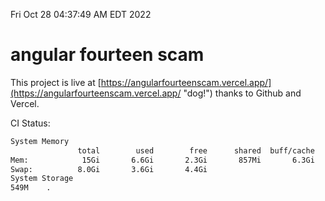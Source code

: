 Fri Oct 28 04:37:49 AM EDT 2022

# angular fourteen scam


This project is live at [https://angularfourteenscam.vercel.app/](https://angularfourteenscam.vercel.app/ "dog!") thanks to Github and Vercel.

CI Status: 

```bash
System Memory
               total        used        free      shared  buff/cache   available
Mem:            15Gi       6.6Gi       2.3Gi       857Mi       6.3Gi       7.5Gi
Swap:          8.0Gi       3.6Gi       4.4Gi
System Storage
549M	.
```
```bash

